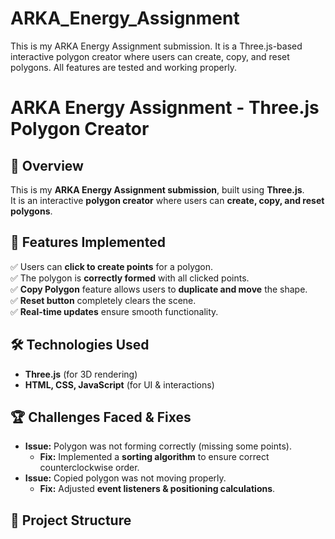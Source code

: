 # ARKA_Energy_Assignment
This is my ARKA Energy Assignment submission. It is a Three.js-based interactive polygon creator  where users can create, copy, and reset polygons. All features are tested and working properly.


# ARKA Energy Assignment - Three.js Polygon Creator

## 📌 Overview
This is my **ARKA Energy Assignment submission**, built using **Three.js**.  
It is an interactive **polygon creator** where users can **create, copy, and reset polygons**.  

## 🎯 Features Implemented
✅ Users can **click to create points** for a polygon.  
✅ The polygon is **correctly formed** with all clicked points.  
✅ **Copy Polygon** feature allows users to **duplicate and move** the shape.  
✅ **Reset button** completely clears the scene.  
✅ **Real-time updates** ensure smooth functionality.  

## 🛠️ Technologies Used
- **Three.js** (for 3D rendering)
- **HTML, CSS, JavaScript** (for UI & interactions)

## 🏆 Challenges Faced & Fixes
- **Issue:** Polygon was not forming correctly (missing some points).  
  - **Fix:** Implemented a **sorting algorithm** to ensure correct counterclockwise order.  
- **Issue:** Copied polygon was not moving properly.  
  - **Fix:** Adjusted **event listeners & positioning calculations**.  

## 📂 Project Structure

